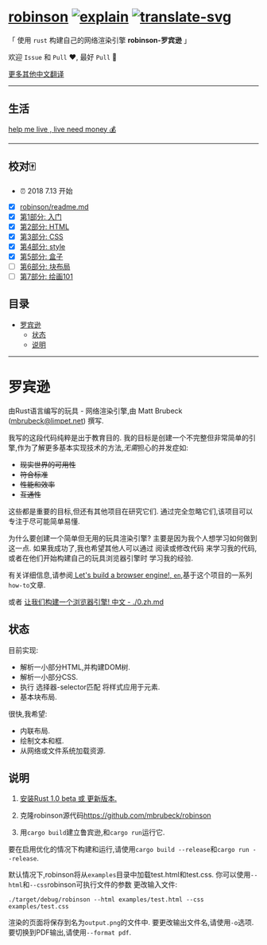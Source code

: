 # [robinson][commit] [![explain]][source] [![translate-svg]][translate-list]

[explain]: http://llever.com/explain.svg
[source]: https://github.com/chinanf-boy/Source-Explain
[translate-svg]: http://llever.com/translate.svg
[translate-list]: https://github.com/chinanf-boy/chinese-translate-list

「 使用 `rust` 构建自己的网络渲染引擎 **robinson-罗宾逊** 」

[commit]: https://github.com/mbrubeck/robinson/tree/dfd5c3b3f88ebe10c5286414e87dea9bda60f611

欢迎 `Issue` 和 `Pull` ❤️, 最好 `Pull` 👏

[更多其他中文翻译](https://github.com/chinanf-boy/chinese-translate-list)

---

## 生活

[help me live , live need money 💰](https://github.com/chinanf-boy/live-need-money)

---


## 校对🀄️

- ⏰ 2018 7.13 开始

-   [x] [robinson/readme.md](README.zh.md)
-   [x] [第1部分: 入门](0.zh.md)
-   [x] [第2部分: HTML](1.zh.md)
-   [x] [第3部分: CSS](2.zh.md)
-   [x] [第4部分: style](3.zh.md)
-   [x] [第5部分: 盒子](4.zh.md)
-   [ ] [第6部分: 块布局](5.zh.md)
-   [ ] [第7部分: 绘画101](6.zh.md)

## 目录

<!-- START doctoc generated TOC please keep comment here to allow auto update -->
<!-- DON'T EDIT THIS SECTION, INSTEAD RE-RUN doctoc TO UPDATE -->


- [罗宾逊](#%E7%BD%97%E5%AE%BE%E9%80%8A)
  - [状态](#%E7%8A%B6%E6%80%81)
  - [说明](#%E8%AF%B4%E6%98%8E)

<!-- END doctoc generated TOC please keep comment here to allow auto update -->

---


# 罗宾逊

由Rust语言编写的玩具 - 网络渲染引擎,由 Matt Brubeck (mbrubeck@limpet.net) 撰写. 

我写的这段代码纯粹是出于教育目的. 我的目标是创建一个不完整但非常简单的引擎,作为了解更多基本实现技术的方法,*无需*担心的并发症如: 

-   <s>现实世界的可用性</s>
-   <s>符合标准</s>
-   <s>性能和效率</s>
-   <s>互通性</s>

这些都是重要的目标,但还有其他项目在研究它们. 通过完全忽略它们,该项目可以专注于尽可能简单易懂. 

为什么要创建一个简单但无用的玩具渲染引擎? 主要是因为我个人想学习如何做到这一点. 如果我成功了,我也希望其他人可以通过 阅读或修改代码 来学习我的代码,或者在他们开始构建自己的玩具浏览器引擎时 学习我的经验. 

有关详细信息,请参阅[ Let's build a browser engine!, `en`][blog],基于这个项目的一系列`how-to`文章. 

[blog]: http://limpet.net0.zh.md

或者 [让我们构建一个浏览器引擎! 中文 - ./0.zh.md](./0.zh.md)

## 状态

目前实现: 

-   解析一小部分HTML,并构建DOM树. 
-   解析一小部分CSS. 
-   执行 选择器-selector匹配 将样式应用于元素. 
-   基本块布局. 

很快,我希望: 

-   内联布局. 
-   绘制文本和框. 
-   从网络或文件系统加载资源. 

## 说明

1.  [安装Rust 1.0 beta 或 更新版本. ](http://www.rust-lang.org/install.html)

2.  克隆robinson源代码<https://github.com/mbrubeck/robinson>

3.  用`cargo build`建立鲁宾逊,和`cargo run`运行它. 

要在启用优化的情况下构建和运行,请使用`cargo build --release`和`cargo run --release`. 

默认情况下,robinson将从`examples`目录中加载test.html和test.css. 你可以使用`--html`和`--css`robinson可执行文件的参数 更改输入文件: 

    ./target/debug/robinson --html examples/test.html --css examples/test.css

渲染的页面将保存到名为`output.png`的文件中. 要更改输出文件名,请使用`-o`选项. 要切换到PDF输出,请使用`--format pdf`. 
